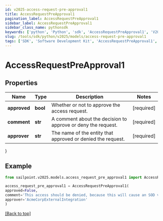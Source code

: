 ```yaml
---
id: v2025-access-request-pre-approval1
title: AccessRequestPreApproval1
pagination_label: AccessRequestPreApproval1
sidebar_label: AccessRequestPreApproval1
sidebar_class_name: pythonsdk
keywords: ['python', 'Python', 'sdk', 'AccessRequestPreApproval1', 'V2025AccessRequestPreApproval1'] 
slug: /tools/sdk/python/v2025/models/access-request-pre-approval1
tags: ['SDK', 'Software Development Kit', 'AccessRequestPreApproval1', 'V2025AccessRequestPreApproval1']
---
```


# AccessRequestPreApproval1


## Properties

Name | Type | Description | Notes
------------ | ------------- | ------------- | -------------
**approved** | **bool** | Whether or not to approve the access request. | [required]
**comment** | **str** | A comment about the decision to approve or deny the request. | [required]
**approver** | **str** | The name of the entity that approved or denied the request. | [required]
}

## Example

```python
from sailpoint.v2025.models.access_request_pre_approval1 import AccessRequestPreApproval1

access_request_pre_approval1 = AccessRequestPreApproval1(
approved=False,
comment='This access should be denied, because this will cause an SOD violation.',
approver='AcmeCorpExternalIntegration'
)

```
[[Back to top]](#) 

